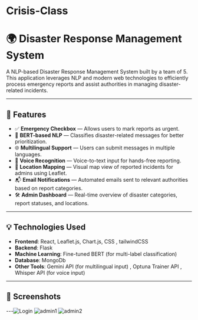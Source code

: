 # Crisis-Class

# 🌍 Disaster Response Management System

A NLP-based Disaster Response Management System built by a team of 5. This application leverages NLP and modern web technologies to efficiently process emergency reports and assist authorities in managing disaster-related incidents.

---

## 🚀 Features

- ✅ **Emergency Checkbox** — Allows users to mark reports as urgent.
- 🧠 **BERT-based NLP** — Classifies disaster-related messages for better prioritization.
- 🌐 **Multilingual Support** — Users can submit messages in multiple languages.
- 🎤 **Voice Recognition** — Voice-to-text input for hands-free reporting.
- 📍 **Location Mapping** — Visual map view of reported incidents for admins using Leaflet.
- 📬 **Email Notifications** — Automated emails sent to relevant authorities based on report categories.
- 🛠️ **Admin Dashboard** — Real-time overview of disaster categories, report statuses, and locations.

---

## 💡 Technologies Used

- **Frontend**: React, Leaflet.js, Chart.js, CSS , tailwindCSS 
- **Backend**: Flask
- **Machine Learning**: Fine-tuned BERT (for multi-label classification)
- **Database**: MongoDb
- **Other Tools**: Gemini API (for multilingual input) , Optuna Trainer API , Whisper API (for voice input)

---

## 📸 Screenshots




---![Login](https://github.com/user-attachments/assets/e0dd7dc1-9c71-4d69-b2ac-6f230ea35600)
![admin1](https://github.com/user-attachments/assets/b7a67d6c-ee0f-4bd1-90b3-78471df350de)
![admin2](https://github.com/user-attachments/assets/3ae1d6a9-8560-4eb2-9eda-c4b8de3d375f)


